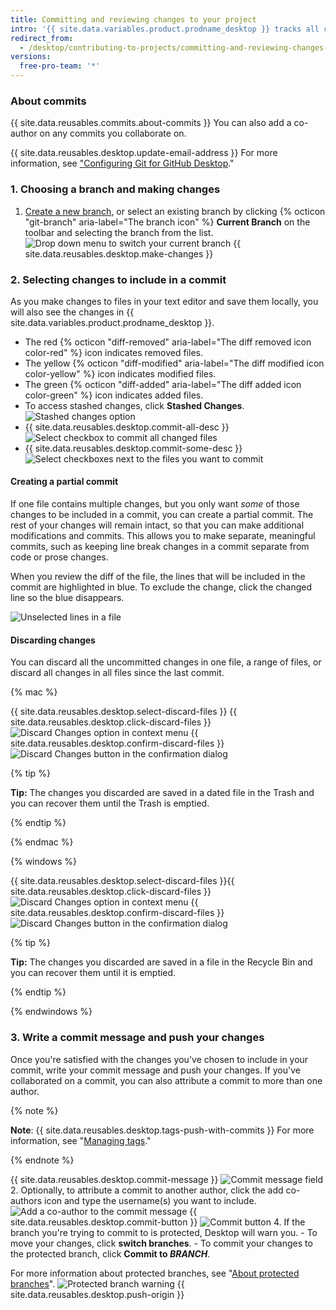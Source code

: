 ```yaml
---
title: Committing and reviewing changes to your project
intro: '{{ site.data.variables.product.prodname_desktop }} tracks all changes to all files as you edit them. You can decide how to group the changes to create meaningful commits.'
redirect_from:
  - /desktop/contributing-to-projects/committing-and-reviewing-changes-to-your-project
versions:
  free-pro-team: '*'
---
```


### About commits

{{ site.data.reusables.commits.about-commits }} You can also add a co-author on any commits you collaborate on.

{{ site.data.reusables.desktop.update-email-address }} For more information, see ["Configuring Git for GitHub Desktop](/desktop/getting-started-with-github-desktop/configuring-git-for-github-desktop)."

### 1. Choosing a branch and making changes

1. [Create a new branch](/desktop/guides/contributing-to-projects/managing-branches), or select an existing branch by clicking {% octicon "git-branch" aria-label="The branch icon" %} **Current Branch** on the toolbar and selecting the branch from the list.
  ![Drop down menu to switch your current branch](/assets/images/help/desktop/click-branch-in-drop-down.png)
{{ site.data.reusables.desktop.make-changes }}

### 2. Selecting changes to include in a commit

As you make changes to files in your text editor and save them locally, you will also see the changes in {{ site.data.variables.product.prodname_desktop }}.

* The red {% octicon "diff-removed" aria-label="The diff removed icon color-red" %} icon indicates removed files.
* The yellow {% octicon "diff-modified" aria-label="The diff modified icon color-yellow" %} icon indicates modified files.
* The green {% octicon "diff-added" aria-label="The diff added icon color-green" %} icon indicates added files.
* To access stashed changes, click **Stashed Changes**.
![Stashed changes option](/assets/images/help/desktop/stashed-changes.png)
* {{ site.data.reusables.desktop.commit-all-desc }}
  ![Select checkbox to commit all changed files](/assets/images/help/desktop/commit-all.png)
* {{ site.data.reusables.desktop.commit-some-desc }}
  ![Select checkboxes next to the files you want to commit](/assets/images/help/desktop/commit-some.png)

#### Creating a partial commit

If one file contains multiple changes, but you only want *some* of those changes to be included in a commit, you can create a partial commit. The rest of your changes will remain intact, so that you can make additional modifications and commits. This allows you to make separate, meaningful commits, such as keeping line break changes in a commit separate from code or prose changes.

When you review the diff of the file, the lines that will be included in the commit are highlighted in blue. To exclude the change, click the changed line so the blue disappears.

![Unselected lines in a file](/assets/images/help/desktop/partial-commit.png)

#### Discarding changes

You can discard all the uncommitted changes in one file, a range of files, or discard all changes in all files since the last commit.

{% mac %}

{{ site.data.reusables.desktop.select-discard-files }}
{{ site.data.reusables.desktop.click-discard-files }}
  ![Discard Changes option in context menu](/assets/images/help/desktop/discard-changes-mac.png)
{{ site.data.reusables.desktop.confirm-discard-files }}
  ![Discard Changes button in the confirmation dialog](/assets/images/help/desktop/discard-changes-confirm-mac.png)

{% tip %}

**Tip:** The changes you discarded are saved in a dated file in the Trash and you can recover them until the Trash is emptied.

{% endtip %}

{% endmac %}

{% windows %}

{{ site.data.reusables.desktop.select-discard-files }}{{ site.data.reusables.desktop.click-discard-files }}
  ![Discard Changes option in context menu](/assets/images/help/desktop/discard-changes-win.png)
{{ site.data.reusables.desktop.confirm-discard-files }}
  ![Discard Changes button in the confirmation dialog](/assets/images/help/desktop/discard-changes-confirm-win.png)

{% tip %}

**Tip:** The changes you discarded are saved in a file in the Recycle Bin and you can recover them until it is emptied.

{% endtip %}

{% endwindows %}

### 3. Write a commit message and push your changes

Once you're satisfied with the changes you've chosen to include in your commit, write your commit message and push your changes. If you've collaborated on a commit, you can also attribute a commit to more than one author.

{% note %}

**Note**: {{ site.data.reusables.desktop.tags-push-with-commits }} For more information, see "[Managing tags](/desktop/contributing-to-projects/managing-tags)."

{% endnote %}

{{ site.data.reusables.desktop.commit-message }}
  ![Commit message field](/assets/images/help/desktop/commit-message.png)
2. Optionally, to attribute a commit to another author, click the add co-authors icon and type the username(s) you want to include.
  ![Add a co-author to the commit message](/assets/images/help/desktop/add-co-author-commit.png)
{{ site.data.reusables.desktop.commit-button }}
  ![Commit button](/assets/images/help/desktop/commit-button.png)
4. If the branch you're trying to commit to is protected, Desktop will warn you.
    - To move your changes, click **switch branches**.
    - To commit your changes to the protected branch, click **Commit to _BRANCH_**.

  For more information about protected branches, see "[About protected branches](/github/administering-a-repository/about-protected-branches)".
  ![Protected branch warning](/assets/images/help/desktop/protected-branch-warning.png)
{{ site.data.reusables.desktop.push-origin }}
